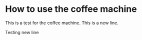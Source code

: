 # How to use the coffee machine

This is a test for the coffee machine. This is a new line.

Testing new line
